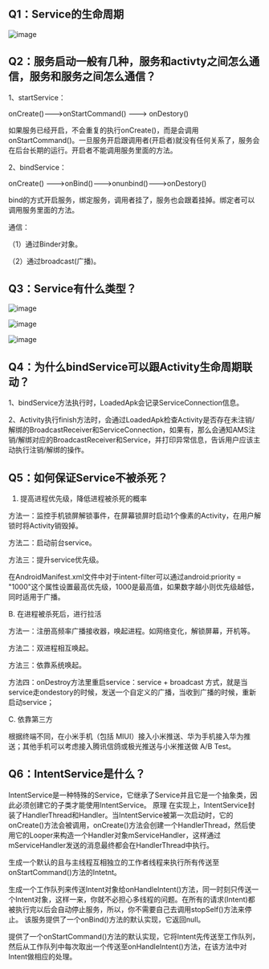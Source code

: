 ## Q1：Service的生命周期

![image](https://github.com/Citrus-maxima/Android-interview/assets/46516051/ec987b1b-efdc-4138-bd4f-2f98a8429d4e)

## Q2：服务启动一般有几种，服务和activty之间怎么通信，服务和服务之间怎么通信？

1、startService：

onCreate()--->onStartCommand() ---> onDestory()

如果服务已经开启，不会重复的执行onCreate()，而是会调用onStartCommand()。一旦服务开启跟调用者(开启者)就没有任何关系了，服务会在后台长期的运行。开启者不能调用服务里面的方法。

2、bindService：

onCreate() --->onBind()--->onunbind()--->onDestory()

bind的方式开启服务，绑定服务，调用者挂了，服务也会跟着挂掉。绑定者可以调用服务里面的方法。

通信：

（1）通过Binder对象。

（2）通过broadcast(广播)。

## Q3：Service有什么类型？

![image](https://github.com/Citrus-maxima/Android-interview/assets/46516051/8ff64374-df5f-405b-a17e-dfae746a6b66)

![image](https://github.com/Citrus-maxima/Android-interview/assets/46516051/4c15a878-ae18-45ef-85db-a4bd211bd142)

![image](https://github.com/Citrus-maxima/Android-interview/assets/46516051/d9dc6f2e-f39e-47f2-87f5-1bf6d729b8ed)

## Q4：为什么bindService可以跟Activity生命周期联动？

1、bindService方法执行时，LoadedApk会记录ServiceConnection信息。

2、Activity执行finish方法时，会通过LoadedApk检查Activity是否存在未注销/解绑的BroadcastReceiver和ServiceConnection，如果有，那么会通知AMS注销/解绑对应的BroadcastReceiver和Service，并打印异常信息，告诉用户应该主动执行注销/解绑的操作。

## Q5：如何保证Service不被杀死？

1. 提高进程优先级，降低进程被杀死的概率
   
方法一：监控手机锁屏解锁事件，在屏幕锁屏时启动1个像素的Activity，在用户解锁时将Activity销毁掉。

方法二：启动前台service。

方法三：提升service优先级。

在AndroidManifest.xml文件中对于intent-filter可以通过android:priority = "1000"这个属性设置最高优先级，1000是最高值，如果数字越小则优先级越低，同时适用于广播。

B. 在进程被杀死后，进行拉活

方法一：注册高频率广播接收器，唤起进程。如网络变化，解锁屏幕，开机等。

方法二：双进程相互唤起。

方法三：依靠系统唤起。

方法四：onDestroy方法里重启service：service + broadcast 方式，就是当service走ondestory的时候，发送一个自定义的广播，当收到广播的时候，重新启动service；

C. 依靠第三方

根据终端不同，在小米手机（包括 MIUI）接入小米推送、华为手机接入华为推送；其他手机可以考虑接入腾讯信鸽或极光推送与小米推送做 A/B Test。

## Q6：IntentService是什么？

IntentService是一种特殊的Service，它继承了Service并且它是一个抽象类，因此必须创建它的子类才能使用IntentService。
原理
在实现上，IntentService封装了HandlerThread和Handler。当IntentService被第一次启动时，它的onCreate()方法会被调用，onCreate()方法会创建一个HandlerThread，然后使用它的Looper来构造一个Handler对象mServiceHandler，这样通过mServiceHandler发送的消息最终都会在HandlerThread中执行。

生成一个默认的且与主线程互相独立的工作者线程来执行所有传送至onStartCommand()方法的Intetnt。

生成一个工作队列来传送Intent对象给onHandleIntent()方法，同一时刻只传送一个Intent对象，这样一来，你就不必担心多线程的问题。在所有的请求(Intent)都被执行完以后会自动停止服务，所以，你不需要自己去调用stopSelf()方法来停止。
该服务提供了一个onBind()方法的默认实现，它返回null。

提供了一个onStartCommand()方法的默认实现，它将Intent先传送至工作队列，然后从工作队列中每次取出一个传送至onHandleIntent()方法，在该方法中对Intent做相应的处理。
